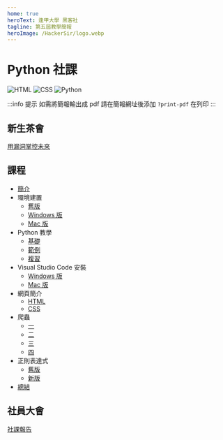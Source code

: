 ```yaml
---
home: true
heroText: 逢甲大學 黑客社
tagline: 第五屆教學簡報
heroImage: /HackerSir/logo.webp
---
```


# Python 社課

![HTML](https://img.shields.io/badge/-HTML-E34F26?logo=html5&logoColor=white)
![CSS](https://img.shields.io/badge/-CSS-1572B6?logo=css3&logoColor=white)
![Python](https://img.shields.io/badge/Python-3776AB.svg?logo=python&logoColor=white)

:::info 提示
如需將簡報輸出成 pdf 請在簡報網址後添加 `?print-pdf` 在列印
:::

## 新生茶會

[用漏洞掌控未來](/HackerSir/Welcoming-Party-of-Club-Newcomers/Control-the-Future-with-Bug.md)

## 課程

+ [簡介](/HackerSir/Python/Introduction.md)
+ 環境建置
    + [舊版](/HackerSir/Python/Environment/Legacy.md)
    + [Windows 版](/HackerSir/Python/Environment/Windows.md)
    + [Mac 版](/HackerSir/Python/Environment/Mac.md)
+ Python 教學
    + [基礎](/HackerSir/Python/Tutorial/Overview.md)
    + [範例](/HackerSir/Python/Tutorial/Example.md)
    + [複習](/HackerSir/Python/Tutorial/Review.md)
+ Visual Studio Code 安裝
    + [Windows 版](/HackerSir/Python/Visual-Studio-Code-Install/Windows.md)
    + [Mac 版](/HackerSir/Python/Visual-Studio-Code-Install/Mac.md)
+ 網頁簡介
    + [HTML](/HackerSir/Python/Web-Tutorial/HTML.md)
    + [CSS](/HackerSir/Python/Web-Tutorial/CSS.md)
+ 爬蟲
    + [一](/HackerSir/Python/Web-Crawler/First.md)
    + [二](/HackerSir/Python/Web-Crawler/Second.md)
    + [三](/HackerSir/Python/Web-Crawler/Third.md)
    + [四](/HackerSir/Python/Web-Crawler/Fourth.md)
+ 正則表達式
    + [舊版](/HackerSir/Python/Regular-Expression/Legacy.md)
    + [新版](/HackerSir/Python/Regular-Expression/Current.md)
+ [總結](/HackerSir/Python/Conclusion.md)

## 社員大會

[社課報告](/HackerSir/General-Meeting-of-Club-Members/Report.md)
